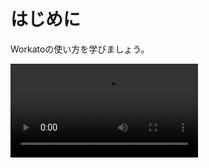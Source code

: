  # はじめに

Workatoの使い方を学びましょう。

<Video src="https://www.youtube.com/embed/1WCIlfUQq-s"/>

## Workatoの基本
- [Workatoとは](/getting-started/what-is-workato.md)
- [主要なコンセプトを学ぶ](/workato-concepts.md)
- [最初のレシピを作成する](/getting-started/build-first-recipe.md)
- [サポートされているブラウザ](/getting-started/supported-browsers.md)

::: tip オンラインコースのAUTOMATION INSTITUTE
[Automation Institute](https://academy.workato.com/introduction-course)を訪れ、Workatoの紹介を受けましょう。コースを完了して、認定されたAutomation Proになりましょう。
:::

## AssistIQ

Workato UIのAssistIQには、以下のような便利なリンクやその他のリソースが含まれています。

- **ドキュメント:** ドキュメントサイトを検索し、AssistIQ内で結果を表示します。ウィンドウをアンドックして移動やサイズ変更ができます。
- **おすすめ:** Workatoの使用状況に基づいて、最近のリリースやおすすめの記事について学びましょう。
- **学習方法:** 1クリックで今後のイベントに登録しましょう。
- **リソース:** Automation Institute、Product Hourなどにアクセスしましょう。
- **注目:** ニュースレターや製品ニュース、その他重要なお知らせを表示します。
- **フィードバックを送信:** Workatoの改善提案を共有しましょう。
- **チャットで相談:** Workatoのカスタマーサポートチームとライブチャットを開始しましょう。

::: details  AssistIQへのアクセス方法

<Stepper>
<Step>

Workato UIの右下隅にあるAssistIQアイコンにカーソルを合わせると、ボタン全体が表示されます。

![AssistIQボタン](~@img/assist-iq-button.png) _AssistIQボタン_

</Step>
<Step>

ボタンを選択してAssistIQを開きます。

![AssistIQ表示](~@img/assist-iq-full.png) _AssistIQの内容_

</Step>
<Step>

_オプション:_ **ドキュメントを検索**フィールドに検索クエリを入力します。結果のウィンドウをアンドック、サイズ変更、移動することができます。

![AssistIQでドキュメントをアンドック、サイズ変更、移動する](~@img/assist-iq-docs.gif) _AssistIQでドキュメントをアンドック、サイズ変更、移動する_

</Step>
</Stepper>
:::
